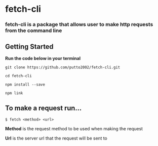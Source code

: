 # fetch-cli

### fetch-cli is a package that allows user to make http requests from the command line

## Getting Started

**Run the code below in your terminal**

```
git clone https://github.com/putto2002/fetch-cli.git

cd fetch-cli

npm install --save

npm link
```

## To make a request run...

```
$ fetch <method> <url>
```

**Method** is the request method to be used when making the request

**Url** is the server url that the request will be sent to 
